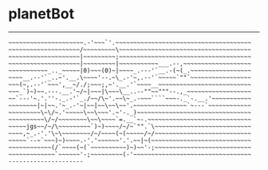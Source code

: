 planetBot
=========
---------------------
~~~~~~~~~~~~~~~~~~~~~~~~___~~~~~~~~~~~~~~~~~~~~~~~~~~~~~~~~~~~~~~~~~
~~~~~~~~~~~~~~~~~~~~~.-'~~~`'.~~~~~~~~~~~~~~~~~~~~~~~~~~~~~~~~~~~~~~
~~~~~~~~~~~~~~~~~~~~/~~~~~~~~~\~~~~~~~~~~~~~~~~~~~~~~~~~~~~~~~~~~~~~
~~~~~~~~~~~~~~~~~~~~|~~~~~~~~~;~~~~~~~~~~~~~~~~~~~~~~~~~~~~~~~~~~~~~
~~~~~~~~~~~~~~~~~~~~|~~~~~~~~~|~~~~~~~~~~~___.--,~~~~~~~~~~~~~~~~~~~
~~~~~~~~~~~_.._~~~~~|0)~~~(0)~|~~~~_.---'`__.-(~(_.~~~~~~~~~~~~~~~~~
~~~~__.--'`_..~'.__.\~~~~'--.~\_.-'~,.--'`~~~~~`""`~~~~~~~~~~~~~~~~~
~~~(~,.--'`~~~',__~/./;~~~;,~'.__.'`~~~~__~~~~~~~~~~~~~~~~~~~~~~~~~~
~~~_`)~)~~.---.__.'~/~|~~~|\~~~\__..--""~~"""--.,_~~~~~~~~~~~~~~~~~~
~~`---'~.'.''-._.-'`_./~~/\~'.~~\~_.-~~~````~~~-._`-.__.'~~~~~~~~~~~
~~~~~~~~|~|~~.'~_.-'~|~~|~~\~~\~~'.~~~~~~~~~~~~~~~`~---`~~~~~~~~~~~~
~~~~~~~~~\~\/~.'~~~~~\~~\~~~'.~'-._)~~~~~~~~~~~~~~~~~~~~~~~~~~~~~~~~
~~~~~~~~~~\/~/~~~~~~~~\~~\~~~~`=.__`~-.~~~~~~~~~~~~~~~~~~~~~~~~~~~~~
~~~~~jgs~~/~/\~~~~~~~~~`)~)~~~~/~/~`"".`\~~~~~~~~~~~~~~~~~~~~~~~~~~~
~~~~,~_.-'.'\~\~~~~~~~~/~/~~~~(~(~~~~~/~/~~~~~~~~~~~~~~~~~~~~~~~~~~~
~~~~~`--~`~~~)~)~~~~.-'.'~~~~~~'.'.~~|~(~~~~~~~~~~~~~~~~~~~~~~~~~~~~
~~~~~~~~~~~~(/`~~~~(~(`~~~~~~~~~~)~)~~'-;~~~~~~~~~~~~~~~~~~~~~~~~~~~
~~~~~~~~~~~~~`~~~~~~'-;~~~~~~~~~(-'~~~~~~~~~~~~~~~~~~~~~~~~~~~~~~~~~
---------------------
